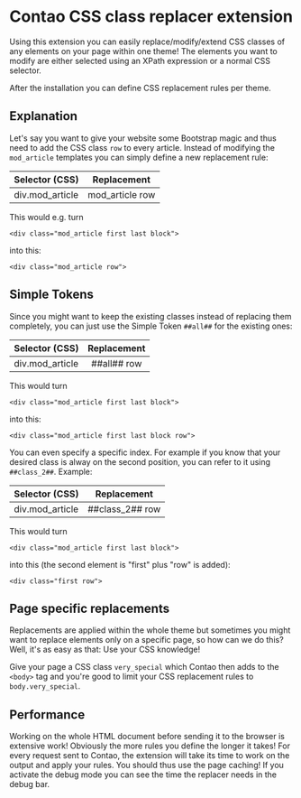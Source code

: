 # Contao CSS class replacer extension

Using this extension you can easily replace/modify/extend CSS classes of any elements on your page within one theme!
The elements you want to modify are either selected using an XPath expression or a normal CSS selector.

After the installation you can define CSS replacement rules per theme.

## Explanation

Let's say you want to give your website some Bootstrap magic and thus need to add the CSS class `row` to every article.
Instead of modifying the `mod_article` templates you can simply define a new replacement rule:

| Selector (CSS) | Replacement  |
| ------------- |:-------------:|
|  div.mod_article    |  mod_article row |

This would e.g. turn

```
<div class="mod_article first last block">
```

into this:


```
<div class="mod_article row">
```

## Simple Tokens

Since you might want to keep the existing classes instead of replacing them completely, you can just use the Simple Token `##all##` for the existing ones:

| Selector (CSS) | Replacement  |
| ------------- |:-------------:|
|  div.mod_article    |  ##all## row |

This would turn

```
<div class="mod_article first last block">
```

into this:


```
<div class="mod_article first last block row">
```

You can even specify a specific index. For example if you know that your desired class is alway on the second position, you can refer to it using `##class_2##`. Example:

| Selector (CSS) | Replacement  |
| ------------- |:-------------:|
|  div.mod_article    |  ##class_2## row |

This would turn

```
<div class="mod_article first last block">
```

into this (the second element is "first" plus "row" is added):


```
<div class="first row">
```

## Page specific replacements

Replacements are applied within the whole theme but sometimes you might want to replace elements only on a specific page, so how can we do this? Well, it's as easy as that: Use your CSS knowledge!

Give your page a CSS class `very_special` which Contao then adds to the `<body>` tag and you're good to limit your CSS replacement rules to `body.very_special`.



## Performance

Working on the whole HTML document before sending it to the browser is extensive work! Obviously the more rules you define the longer it takes! For every request sent to Contao, the extension will take its time to work on the output and apply your rules. You should thus use the page caching!
If you activate the debug mode you can see the time the replacer needs in the debug bar.